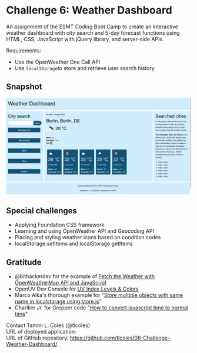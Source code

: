 # Challenge 6: Weather Dashboard
An assignment of the ESMT Coding Boot Camp to create an interactive weather dashboard with city search and 5-day forecast functions using HTML, CSS, JavaScript with jQuery library, and server-side APIs.

Requirements:
* Use the OpenWeather One Call API
* Use `localStorage`to store and retrieve user search history

## Snapshot

![Weather Dashboard](/assets/images/220801-weather-dashboard-screenshot.png)

## Special challenges
* Applying Foundation CSS framework
* Learning and using OpenWeather API and Geocoding API
* Placing and styling weather icons based on condition codes
* localStorage.setItems and localStorage.getItems

## Gratitude 
* @bithackerdev for the example of [Fetch the Weather with OpenWeatherMap API and JavaScript](https://bithacker.dev/fetch-weather-openweathermap-api-javascript)
* OpenUV Dev Console for [UV Index Levels & Colors](https://www.openuv.io/kb/uv-index-levels-colors)
* Marco Alka's thorough example for "[Store multiple objects with same name in localstorage using store.js](https://hashnode.com/post/store-multiple-objects-with-same-name-in-localstorage-using-storejs-cjuso20wv000pj5s18a88xo3w)"
* Charllier Jr. for Grepper code "[How to convert javascript time to normal time](https://www.codegrepper.com/code-examples/javascript/how+to+convert+javascript+time+to+normal+time)"

Contact 
Tammi L. Coles (@tlcoles)  
URL of deployed application:  
URL of GitHub repository: https://github.com/tlcoles/06-Challenge-Weather-Dashboard/  
